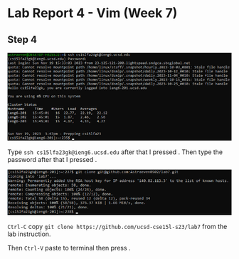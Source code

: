 # Lab Report 4 - Vim (Week 7)

**Step 4**
---
![Image](step4.png)

Type `ssh cs15lfa23gk@ieng6.ucsd.edu` after that I pressed <enter>.
Then type the password <password> after that I pressed <enter>.

![Image](step5.png)

`Ctrl-C` copy `git clone https://github.com/ucsd-cse15l-s23/lab7` from the lab instruction.

Then `Ctrl-V` paste to terminal then press <enter>.

